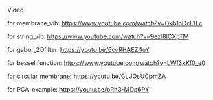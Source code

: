 Video

for membrane_vib: 	https://www.youtube.com/watch?v=Okb1oDcL1Lc

for string_vib:			https://www.youtube.com/watch?v=9ezl8ICXpTM

for gabor_2Dfilter:  https://youtu.be/6cvRHAEZ4uY

for bessel function: https://www.youtube.com/watch?v=LWf3xKf0_e0

for circular membrane: https://youtu.be/GLJOsUCpmZA

for PCA_example: https://youtu.be/oRh3-MDp6PY
